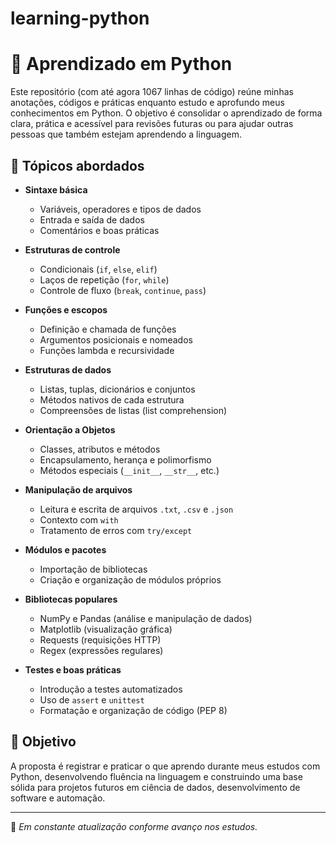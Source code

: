 # learning-python
# 🐍 Aprendizado em Python

Este repositório (com até agora 1067 linhas de código) reúne minhas anotações, códigos e práticas enquanto estudo e aprofundo meus conhecimentos em Python. O objetivo é consolidar o aprendizado de forma clara, prática e acessível para revisões futuras ou para ajudar outras pessoas que também estejam aprendendo a linguagem.

## 📘 Tópicos abordados

- **Sintaxe básica**
  - Variáveis, operadores e tipos de dados
  - Entrada e saída de dados
  - Comentários e boas práticas

- **Estruturas de controle**
  - Condicionais (`if`, `else`, `elif`)
  - Laços de repetição (`for`, `while`)
  - Controle de fluxo (`break`, `continue`, `pass`)

- **Funções e escopos**
  - Definição e chamada de funções
  - Argumentos posicionais e nomeados
  - Funções lambda e recursividade

- **Estruturas de dados**
  - Listas, tuplas, dicionários e conjuntos
  - Métodos nativos de cada estrutura
  - Compreensões de listas (list comprehension)

- **Orientação a Objetos**
  - Classes, atributos e métodos
  - Encapsulamento, herança e polimorfismo
  - Métodos especiais (`__init__`, `__str__`, etc.)

- **Manipulação de arquivos**
  - Leitura e escrita de arquivos `.txt`, `.csv` e `.json`
  - Contexto com `with`
  - Tratamento de erros com `try/except`

- **Módulos e pacotes**
  - Importação de bibliotecas
  - Criação e organização de módulos próprios

- **Bibliotecas populares**
  - NumPy e Pandas (análise e manipulação de dados)
  - Matplotlib (visualização gráfica)
  - Requests (requisições HTTP)
  - Regex (expressões regulares)

- **Testes e boas práticas**
  - Introdução a testes automatizados
  - Uso de `assert` e `unittest`
  - Formatação e organização de código (PEP 8)

## 🎯 Objetivo

A proposta é registrar e praticar o que aprendo durante meus estudos com Python, desenvolvendo fluência na linguagem e construindo uma base sólida para projetos futuros em ciência de dados, desenvolvimento de software e automação.

---

📌 *Em constante atualização conforme avanço nos estudos.*

